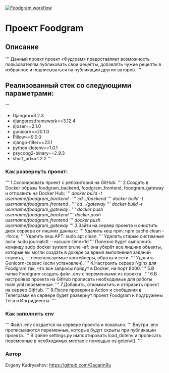 [![Foodgram workflow](https://github.com/GagarinRu/foodgram/actions/workflows/main.yml/badge.svg)](https://github.com/GagarinRu/foodgram/actions/workflows/main.yml/)
#  Проект Foodgram

## Описание
'''
Данный проект проект «Фудграм» предоставляет возможность пользователям публиковать свои рецепты, добавлять чужие рецепты в избранное и подписываться на публикации других авторов.
'''

## Реализованный стек со следующими параметрами:
'''
- Django==3.2.3
- djangorestframework==3.12.4
- djoser==2.1.0
- gunicorn==20.1.0
- Pillow==9.0.0
- django-filter==23.1
- python-dotenv==1.0.1
- psycopg2-binary==2.9.3
- short_url==1.2.2
'''

### Как развернуть проект:
'''
1.Склонировать проект с репозитория на GitHub:
'''
2.Создать в Docker образы foodgram_backend, foodgram_frontend, foodgram_gateway и отправить на Docker Hub:
'''
*docker build -t username/foodgram_backend .* 
'''
*cd ../backend*
'''
*docker build -t username/foodgram_frontend .*
'''
*cd ../gateway*
'''
*docker build -t username/foodgram_gateway .*
'''
*docker push username/foodgram_backend*
'''
*docker push username/foodgram_frontend*
'''
*docker push username/foodgram_gateway*
'''
3.Зайти на сервер проекта и очистить диск сервера от лишних данных::
'''
Удалить кеш npm: npm cache clean --force;
'''
Удалить кеш APT: sudo apt clean.
'''
Удалить старые системные логи: sudo journalctl --vacuum-time=1d
'''
Полезно будет выполнить команду sudo docker system prune -af: она уберёт все лишние объекты, которые вы могли создать в докере за время выполнения заданий спринта, — неиспользуемые контейнеры, образы и сети.
'''
Удалить Gunicorn-сервис (если установлен).
'''
4.Настроить сервер Nginx для Foodgram так, что все запросы пойдут в Docker, на порт 8000.
'''
5.В папке Foodgram создать файл .env  с переменными из проекта .
'''
6.В настройках проекта на GitHub прописать необходимые для работы main.yml переменные.
'''
7.Добавить, откоммитить и отправить проект на сервер GitHub.
'''
8.После проверки в Action и сообщения в Телеграмм на сервере будет развернут проект Foodgram и подгружены Теги и Ингридиенты.
'''
### Как заполнить env
'''
Файл .env создается на сервере проекта и локально.
'''
Внутри .env прописываются переменные, которые будут скрыты при публикации проекта.
'''
В файле settings.py импортировать load_dotenv и прописать переменные в необходимых местах с помощью os.getenv().
'''

### Автор
Evgeny Kudryashov: https://github.com/GagarinRu